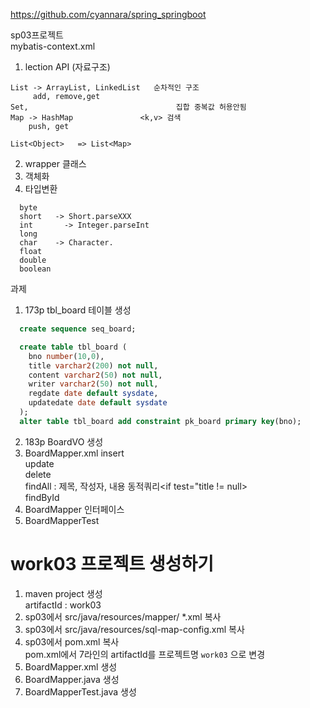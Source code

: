 https://github.com/cyannara/spring_springboot

sp03프로젝트  
mybatis-context.xml  

1. lection API (자료구조)  
```
List -> ArrayList, LinkedList   순차적인 구조  
     add, remove,get  
Set,                                 집합 중복값 허용안됨  
Map -> HashMap               <k,v> 검색  
    push, get  

List<Object>   => List<Map>  
```
2. wrapper 클래스
  1. 객체화
  2. 타입변환   

 ```  
   byte       
   short   -> Short.parseXXX
   int       -> Integer.parseInt
   long
   char    -> Character.
   float
   double
   boolean
```
과제
1. 173p  tbl_board 테이블 생성
```sql
  create sequence seq_board;

  create table tbl_board (
    bno number(10,0),
    title varchar2(200) not null,
    content varchar2(50) not null,
    writer varchar2(50) not null,
    regdate date default sysdate,
    updatedate date default sysdate
  );
  alter table tbl_board add constraint pk_board primary key(bno);
```
2. 183p  BoardVO 생성
3. BoardMapper.xml
    insert  
    update  
    delete  
    findAll     :  제목, 작성자, 내용 동적쿼리<if test="title != null>  
    findById     
4. BoardMapper 인터페이스
5. BoardMapperTest 


work03 프로젝트 생성하기
=================
1. maven project 생성  
   artifactId : work03
2. sp03에서 src/java/resources/mapper/ *.xml 복사
3. sp03에서 src/java/resources/sql-map-config.xml 복사
4. sp03에서 pom.xml 복사  
   pom.xml에서 7라인의 artifactId를 프로젝트명 `work03` 으로 변경  
5. BoardMapper.xml 생성
6. BoardMapper.java  생성
7. BoardMapperTest.java 생성


